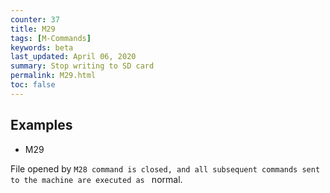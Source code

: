 ```yaml
---
counter: 37
title: M29
tags: [M-Commands] 
keywords: beta 
last_updated: April 06, 2020 
summary: Stop writing to SD card 
permalink: M29.html
toc: false 
---
```



## Examples

* M29

File opened by ` M28 command is closed, and all subsequent commands sent to the machine are executed as  ` normal.


